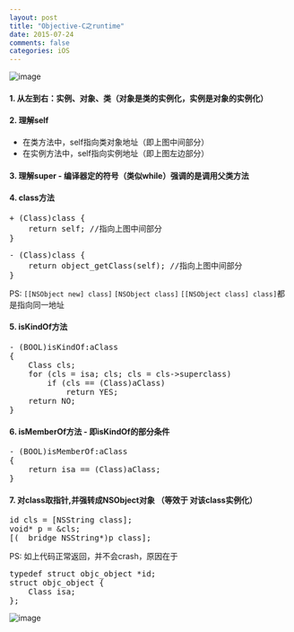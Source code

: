 ```yaml
---
layout: post
title: "Objective-C之runtime"
date: 2015-07-24
comments: false
categories: iOS
---
```


![image](http://cc.cocimg.com/api/uploads/20141224/1419385503900732.jpg)

#### 1. 从左到右：实例、对象、类（对象是类的实例化，实例是对象的实例化）
#### 2. 理解self
* 在类方法中，self指向类对象地址（即上图中间部分）
* 在实例方法中，self指向实例地址（即上图左边部分）

#### 3. 理解super - 编译器定的符号（类似while）强调的是调用父类方法
#### 4. class方法
<pre>
+ (Class)class {
    return self; //指向上图中间部分
}
</pre>
<pre>
- (Class)class {
    return object_getClass(self); //指向上图中间部分
}
</pre>
PS: `[[NSObject new] class]` `[NSObject class]` `[[NSObject class] class]`都是指向同一地址

#### 5. isKindOf方法
<pre>
- (BOOL)isKindOf:aClass
{
    Class cls;
    for (cls = isa; cls; cls = cls->superclass) 
        if (cls == (Class)aClass)
            return YES;
    return NO;
}
</pre>

#### 6. isMemberOf方法 - 即isKindOf的部分条件
<pre>
- (BOOL)isMemberOf:aClass
{
    return isa == (Class)aClass;
}
</pre>

#### 7. 对class取指针,并强转成NSObject对象 （等效于 对该class实例化）
<pre>
id cls = [NSString class];
void* p = &cls;
[(__bridge NSString*)p class];
</pre>
PS: 如上代码正常返回，并不会crash，原因在于
<pre>
typedef struct objc_object *id;
struct objc_object {
    Class isa;
};
</pre>

![image](http://7ximmr.com1.z0.glb.clouddn.com/objc_runtime_1.jpg)